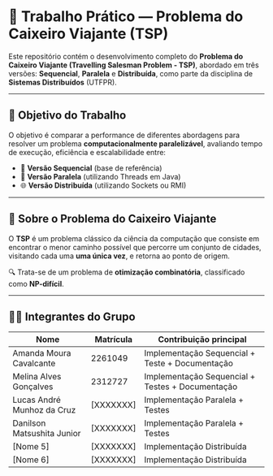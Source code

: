 # 🚚 Trabalho Prático — Problema do Caixeiro Viajante (TSP)

Este repositório contém o desenvolvimento completo do **Problema do Caixeiro Viajante (Travelling Salesman Problem - TSP)**, abordado em três versões: **Sequencial**, **Paralela** e **Distribuída**, como parte da disciplina de **Sistemas Distribuídos** (UTFPR).

---

## 🎯 Objetivo do Trabalho

O objetivo é comparar a performance de diferentes abordagens para resolver um problema **computacionalmente paralelizável**, avaliando tempo de execução, eficiência e escalabilidade entre:

- 🧮 **Versão Sequencial** (base de referência)
- 🔄 **Versão Paralela** (utilizando Threads em Java)
- 🌐 **Versão Distribuída** (utilizando Sockets ou RMI)

---

## 🧩 Sobre o Problema do Caixeiro Viajante

O **TSP** é um problema clássico da ciência da computação que consiste em encontrar o menor caminho possível que percorre um conjunto de cidades, visitando cada uma **uma única vez**, e retorna ao ponto de origem.  

🔍 Trata-se de um problema de **otimização combinatória**, classificado como **NP-difícil**.

---

## 👩‍💻 Integrantes do Grupo

| Nome                        | Matrícula  | Contribuição principal                   |
|-----------------------------|------------|------------------------------------------|
| Amanda Moura Cavalcante     | 2261049    | Implementação Sequencial + Teste + Documentação |
| Melina Alves Gonçalves      | 2312727    | Implementação Sequencial + Testes  + Documentação      |
| Lucas André Munhoz da Cruz  | [XXXXXXX]  | Implementação Paralela + Testes               |
| Danilson Matsushita Junior  | [XXXXXXX]  | Implementação Paralela + Testes               |
| [Nome 5]                   | [XXXXXXX]  | Implementação Distribuída               |
| [Nome 6]                   | [XXXXXXX]  | Implementação Distribuída               |


## 
